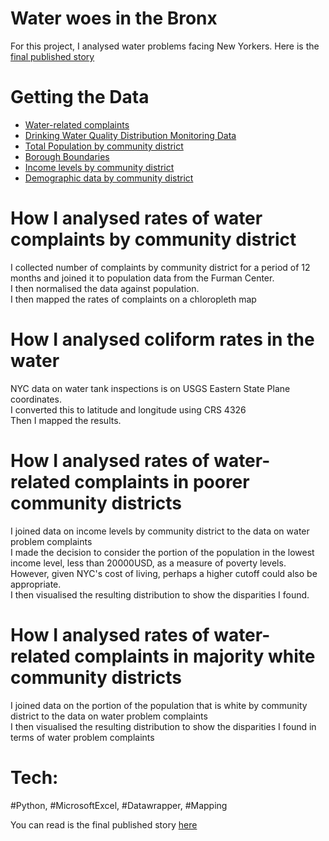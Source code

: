 # Water woes in the Bronx
For this project, I analysed water problems facing New Yorkers. Here is the [final published story](https://rentwirenyc.substack.com/p/water-woes-in-the-bronx)


# Getting the Data

* [Water-related complaints](https://data.cityofnewyork.us/Social-Services/311-Service-Requests-from-2010-to-Present/erm2-nwe9/data)
* [Drinking Water Quality Distribution Monitoring Data](https://data.cityofnewyork.us/Environment/Drinking-Water-Quality-Distribution-Monitoring-Dat/bkwf-xfky)
* [Total Population by community district](https://furmancenter.org/neighborhoods/)
* [Borough Boundaries](https://data.cityofnewyork.us/City-Government/Borough-Boundaries/tqmj-j8zm)
* [Income levels by community district](https://furmancenter.org/neighborhoods/)
* [Demographic data by community district](https://furmancenter.org/neighborhoods/)


# How I analysed rates of water complaints by community district
I collected number of complaints by community district for a period of 12 months and joined it to population data from the Furman Center. <br>
I then normalised the data against population. <br/>
I then mapped the rates of complaints on a chloropleth map

# How I analysed coliform rates in the water
NYC data on water tank inspections is on USGS Eastern State Plane coordinates.<br/>
I converted this to latitude and longitude using CRS 4326 <br/>
Then I mapped the results. 

# How I analysed rates of water-related complaints in poorer community districts
I joined data on income levels by community district to the data on water problem complaints <br/>
I made the decision to consider the portion of the population in the lowest income level, less than 20000USD, as a measure of poverty levels. However, given NYC's cost of living, perhaps a higher cutoff could also be appropriate. <br/>
I then visualised the resulting distribution to show the disparities I found. <br/>

# How I analysed rates of water-related complaints in majority white community districts
I joined data on the portion of the population that is white by community district to the data on water problem complaints <br/>
I then visualised the resulting distribution to show the disparities I found in terms of water problem complaints <br/>


# Tech:
#Python, #MicrosoftExcel, #Datawrapper, #Mapping

You can read is the final published story [here](https://rentwirenyc.substack.com/p/water-woes-in-the-bronx)
